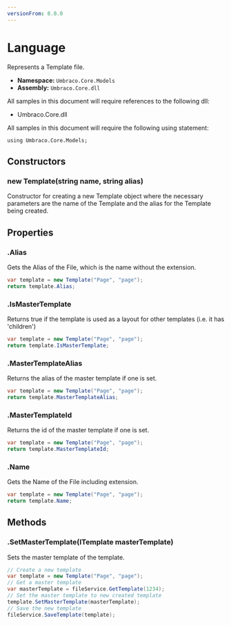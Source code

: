 ```yaml
---
versionFrom: 8.0.0
---
```


# Language

Represents a Template file.

* **Namespace:** `Umbraco.Core.Models`
* **Assembly:** `Umbraco.Core.dll`

All samples in this document will require references to the following dll:

* Umbraco.Core.dll

All samples in this document will require the following using statement:

    using Umbraco.Core.Models;

## Constructors

### new Template(string name, string alias)

Constructor for creating a new Template object where the necessary parameters are the name of the Template and the alias for the Template being created.

## Properties

### .Alias

Gets the Alias of the File, which is the name without the extension.

```csharp
var template = new Template("Page", "page");
return template.Alias;
```

### .IsMasterTemplate

Returns true if the template is used as a layout for other templates (i.e. it has 'children')

```csharp
var template = new Template("Page", "page");
return template.IsMasterTemplate;
```

### .MasterTemplateAlias

Returns the alias of the master template if one is set.

```csharp
var template = new Template("Page", "page");
return template.MasterTemplateAlias;
```

### .MasterTemplateId

Returns the id of the master template if one is set.

```csharp
var template = new Template("Page", "page");
return template.MasterTemplateId;
```

### .Name

Gets the Name of the File including extension.

```csharp
var template = new Template("Page", "page");
return template.Name;
```

## Methods

### .SetMasterTemplate(ITemplate masterTemplate)

Sets the master template of the template.

```csharp
// Create a new template
var template = new Template("Page", "page");
// Get a master template 
var masterTemplate = fileService.GetTemplate(1234);
// Set the master template to new created template
template.SetMasterTemplate(masterTemplate);
// Save the new template
fileService.SaveTemplate(template);
```
